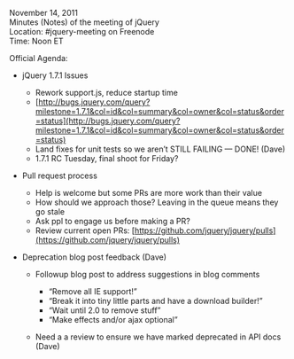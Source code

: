 November 14, 2011  
 Minutes (Notes) of the meeting of jQuery  
 Location: \#jquery-meeting on Freenode  
 Time: Noon ET 

Official Agenda:

-   jQuery 1.7.1 Issues
    -   Rework support.js, reduce startup time
    -   [http://bugs.jquery.com/query?milestone=1.7.1&col=id&col=summary&col=owner&col=status&order=status](http://bugs.jquery.com/query?milestone=1.7.1&col=id&col=summary&col=owner&col=status&order=status)
    -   Land fixes for unit tests so we aren’t STILL FAILING — DONE!
        (Dave)
    -   1.7.1 RC Tuesday, final shoot for Friday?

-   Pull request process
    -   Help is welcome but some PRs are more work than their value
    -   How should we approach those? Leaving in the queue means they go
        stale
    -   Ask ppl to engage us before making a PR?
    -   Review current open PRs:
        [https://github.com/jquery/jquery/pulls](https://github.com/jquery/jquery/pulls)

-   Deprecation blog post feedback (Dave)
    -   Followup blog post to address suggestions in blog comments
        -   “Remove all IE support!”
        -   “Break it into tiny little parts and have a download
            builder!”
        -   “Wait until 2.0 to remove stuff”
        -   “Make effects and/or ajax optional”

    -   Need a a review to ensure we have marked deprecated in API docs
        (Dave)

 
